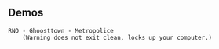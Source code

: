 
## Demos

    RNO - Ghoosttown - Metropolice
        (Warning does not exit clean, locks up your computer.)

      

